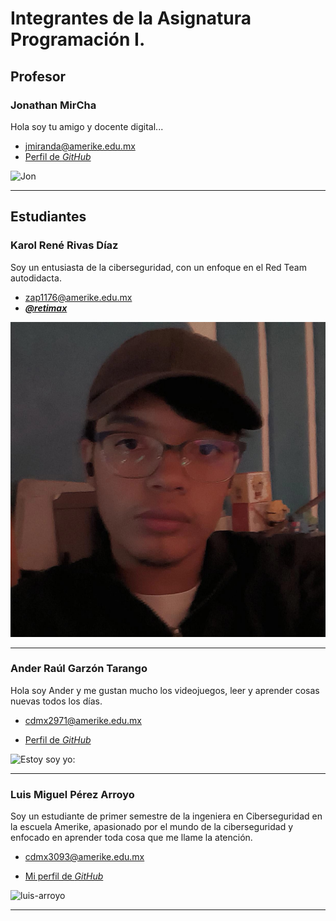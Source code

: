 # Integrantes de la Asignatura Programación I.

## Profesor

### Jonathan MirCha

Hola soy tu amigo y docente digital...

- [jmiranda@amerike.edu.mx](jmiranda@amerike.edu.mx)
- [Perfil de _GitHub_](https://github.com/jonmircha)

![Jon](./img/jonmircha.jpg)

---

## Estudiantes

### Karol René Rivas Díaz

Soy un entusiasta de la ciberseguridad, con un enfoque en el Red Team autodidacta.

- [zap1176@amerike.edu.mx](zap1176@amerike.edu.mx)
- [_**@retimax**_](https://github.com/retimax)

![Karol Rivas](./img/karolRivas.jpg)

---

### Ander Raúl Garzón Tarango

Hola soy Ander y me gustan mucho los videojuegos, leer y aprender cosas nuevas todos los días.

- [cdmx2971@amerike.edu.mx](cdmx2971@amerike.edu.mx)

- [Perfil de _GitHub_](https://github.com/AnderrGZ)

![Estoy soy yo:](https://media.discordapp.net/attachments/609256353793441809/1289614291993104414/IMG_0691.jpg?ex=66f97667&is=66f824e7&hm=ed3c2ccc2faa0751c548e2b254f4cbdee88544003d18712be3c922df47c55159&=&format=webp&width=507&height=676)

---

### Luis Miguel Pérez Arroyo
 
 Soy un estudiante de primer semestre de la ingeniera en Ciberseguridad en la escuela Amerike, apasionado por el mundo de la ciberseguridad y enfocado en aprender toda cosa que me llame la atención.
 
 - [cdmx3093@amerike.edu.mx](cdmx3093@amerike.edu.mx)
 
 - [Mi perfil de _GitHub_](https://github.com/LuisA731)
 
 ![luis-arroyo](https://drive.google.com/thumbnail?id=1q2gqbiEeEcQoYC-3DmjaQlIr29mqjW2i)

 ---
